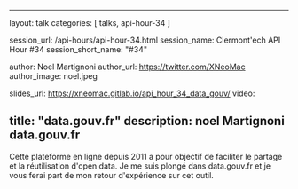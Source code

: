 ---
layout: talk
categories: [ talks, api-hour-34 ]

session_url: /api-hours/api-hour-34.html
session_name: Clermont'ech API Hour &#35;34
session_short_name: "&#35;34"

author: Noel Martignoni
author_url: https://twitter.com/XNeoMac
author_image: noel.jpeg

slides_url: https://xneomac.gitlab.io/api_hour_34_data_gouv/
video: 

title: "data.gouv.fr"
description: noel Martignoni data.gouv.fr
------

Cette plateforme en ligne depuis 2011 a pour objectif de faciliter le partage et la réutilisation d'open data.
Je me suis plongé dans data.gouv.fr et je vous ferai part de mon retour d'expérience sur cet outil.
